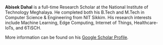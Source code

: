 **Abisek Dahal** is a full-time Research Scholar at the National Institute of Technology Meghalaya. He completed both his B.Tech and M.Tech in Computer Science & Engineering from NIT Sikkim. His research interests include Machine Learning, Edge Computing, Internet of Things, Healthcare-IoTs, and 6TiSCH.

More information can be found on his [Google Scholar Profile](https://scholar.google.com/citations?hl=en&user=9NveWSMAAAAJ).
